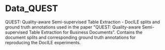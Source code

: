 # Data_QUEST
QUEST: Quality-aware Semi-supervised Table Extraction - DocILE splits and ground truth annotations used in the paper "QUEST: Quality-aware Semi-supervised Table Extraction for Business Documents". Contains the document splits and corresponding ground truth annotations for reproducing the DocILE experiments.  

